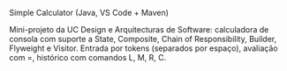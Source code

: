 Simple Calculator (Java, VS Code + Maven)

Mini-projeto da UC Design e Arquitecturas de Software: calculadora de consola com suporte a State, Composite, Chain of Responsibility, Builder, Flyweight e Visitor.
Entrada por tokens (separados por espaço), avaliação com =, histórico com comandos L, M, R, C.
